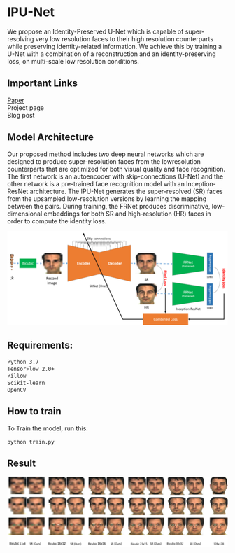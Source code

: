 # IPU-Net
We propose an Identity-Preserved U-Net which is capable of super-resolving very low resolution faces to their high resolution counterparts while preserving identity-related information. We achieve this by training a U-Net with a combination of a reconstruction and an identity-preserving loss, on multi-scale low resolution conditions.



## Important Links
[Paper](https://arxiv.org/abs/2010.12249) </br>
Project page </br>
Blog post </br>

## Model Architecture
Our proposed method includes two deep neural networks which are designed to produce super-resolution faces from the lowresolution counterparts that are optimized for both visual quality and face recognition. The first network is an autoencoder with skip-connections (U-Net) and the other network is a pre-trained face recognition model with an Inception-ResNet architecture. The IPU-Net generates the super-resolved (SR) faces from the upsampled low-resolution versions by learning the mapping between the pairs. During training, the FRNet produces discriminative, low-dimensional embeddings for both SR and high-resolution (HR) faces in order to compute the identity loss.

<p align="center">
  <img src="figures/IPU-Net.png">
</p>


## Requirements: 
```
Python 3.7
TensorFlow 2.0+
Pillow
Scikit-learn
OpenCV
```

## How to train
To Train the model, run this:
```
python train.py
```

## Result

<p align="center">
  <img src="figures/visual_ar_result.png">
</p>

